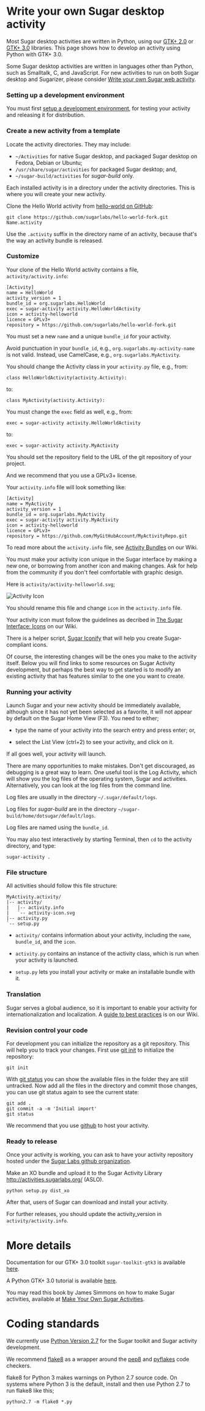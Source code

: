 Write your own Sugar desktop activity
=====================================

Most Sugar desktop activities are written in Python, using our
[GTK+ 2.0](https://github.com/sugarlabs/sugar-toolkit) or
[GTK+ 3.0](https://github.com/sugarlabs/sugar-toolkit-gtk3) libraries.
This page shows how to develop an activity using Python with GTK+ 3.0.

Some Sugar desktop activities are written in languages other than
Python, such as Smalltalk, C, and JavaScript.  For new activities to
run on both Sugar desktop and Sugarizer, please consider [Write your
own Sugar web activity](web-activity.md.html).

### Setting up a development environment

You must first [setup a development
environment](dev-environment.md.html), for testing your activity and
releasing it for distribution.

### Create a new activity from a template

Locate the activity directories.  They may include:

* `~/Activities` for native Sugar desktop, and packaged Sugar desktop on Fedora, Debian or Ubuntu;
* `/usr/share/sugar/activities` for packaged Sugar desktop; and,
* `~/sugar-build/activities` for *sugar-build* only.

Each installed activity is in a directory under the activity
directories.  This is where you will create your new activity.

Clone the Hello World activity from
[hello-world on GitHub](https://github.com/sugarlabs/hello-world-fork):
```
git clone https://github.com/sugarlabs/hello-world-fork.git Name.activity
```
Use the `.activity` suffix in the directory name of an activity,
because that's the way an activity bundle is released.

### Customize

Your clone of the Hello World activity contains a file,
`activity/activity.info`:
```
[Activity]
name = HelloWorld
activity_version = 1
bundle_id = org.sugarlabs.HelloWorld
exec = sugar-activity activity.HelloWorldActivity
icon = activity-helloworld
licence = GPLv3+
repository = https://github.com/sugarlabs/hello-world-fork.git
```
You must set a new `name` and a unique `bundle_id` for your activity.

Avoid punctuation in your `bundle_id`, e.g.,
`org.sugarlabs.my-activity-name` is not valid. Instead, use
CamelCase, e.g., `org.sugarlabs.MyActivity`.

You should change the Activity class in your `activity.py` file, e.g., from:
```
class HelloWorldActivity(activity.Activity):
```
to:
```
class MyActivity(activity.Activity):
```
You must change the `exec` field as well, e.g., from:
```
exec = sugar-activity activity.HelloWorldActivity
```
to:
```
exec = sugar-activity activity.MyActivity
```
You should set the repository field to the URL of the git repository
of your project.

And we recommend that you use a GPLv3+ license.

Your `activity.info` file will look something like:
```
[Activity]
name = MyActivity
activity_version = 1
bundle_id = org.sugarlabs.MyActivity
exec = sugar-activity activity.MyActivity
icon = activity-helloworld
licence = GPLv3+
repository = https://github.com/MyGitHubAccount/MyActivityRepo.git
```
To read more about the `activity.info` file, see [Activity
Bundles](https://wiki.sugarlabs.org/go/Development_Team/Almanac/Activity_Bundles)
on our Wiki.

You must make your activity icon unique in the Sugar interface by
making a new one, or borrowing from another icon and making changes.
Ask for help from the community if you don't feel comfortable with
graphic design.

Here is `activity/activity-helloworld.svg`;

![Activity Icon](images/activity-helloworld.svg "Activity icon")

You should rename this file and change `icon` in the `activity.info`
file.

Your activity icon must follow the guidelines as decribed in
[The Sugar Interface:
Icons](https://wiki.sugarlabs.org/go/Human_Interface_Guidelines/The_Sugar_Interface/Icons) on our Wiki.

There is a helper script, [Sugar
Iconify](sugar-iconify.md.html) that will help
you create Sugar-compliant icons.

Of course, the interesting changes will be the ones you make to the
activity itself. Below you will find links to some resources
on Sugar Activity development, but perhaps the
best way to get started is to modify an existing activity that has
features similar to the one you want to create.

### Running your activity

Launch Sugar and your new activity should be immediately available,
although since it has not yet been selected as a favorite, it will
not appear by default on the Sugar Home View (F3). You need to either;

* type the name of your activity into the search entry and press enter; or,

* select the List View (ctrl+2) to see your activity, and click on it.

If all goes well, your activity will launch.

There are many opportunities to make mistakes. Don't get discouraged,
as debugging is a great way to learn. One useful tool is the Log
Activity, which will show you the log files of the operating system,
Sugar and activities. Alternatively, you can look at the log files
from the command line.

Log files are usually in the directory `~/.sugar/default/logs`.

Log files for *sugar-build* are in the directory `~/sugar-build/home/dotsugar/default/logs`.

Log files are named using the `bundle_id`.

You may also test interactively by starting Terminal, then `cd` to the activity directory, and type:
```
sugar-activity .
```
### File structure

All activities should follow this file structure:
```
MyActivity.activity/
|-- activity/
|   |-- activity.info
|   `-- activity-icon.svg
|-- activity.py
`-- setup.py
```
* `activity/` contains information about your activity, including the
  `name`, `bundle_id`, and the `icon`.

* `activity.py` contains an instance of the activity class, which is
   run when your activity is launched.

* `setup.py` lets you install your activity or make an installable
   bundle with it.

### Translation

Sugar serves a global audience, so it is important to enable your
activity for internationalization and localization. A [guide to best
practices](https://wiki.sugarlabs.org/go/Translation_Team/i18n_Best_Practices)
is on our Wiki.

### Revision control your code

For development you can initialize the repository as a git
repository. This will help you to track your changes. First use [git
init](https://www.kernel.org/pub/software/scm/git/docs/git-init.html)
to initialize the repository:
```
git init
```
With [git
status](https://www.kernel.org/pub/software/scm/git/docs/git-status.html)
you can show the available files in the folder they are still
untracked. Now add all the files in the directory and commit those
changes, you can use git status again to see the current state:
```
git add .
git commit -a -m 'Initial import'
git status
```
We recommend that you use [github](http://github.com) to host your
activity.

### Ready to release

Once your activity is working, you can ask to have
your activity repository hosted under the [Sugar Labs github
organization](http://github.com/sugarlabs).

Make an XO bundle and upload it to
the Sugar Activity Library <http://activities.sugarlabs.org/> (ASLO).
```
python setup.py dist_xo
```
After that, users of Sugar can download and install your activity.

For further releases, you should update the activity_version in
`activity/activity.info`.

More details
============

Documentation for our GTK+ 3.0 toolkit `sugar-toolkit-gtk3` is available
[here](https://developer.sugarlabs.org/sugar3/).

A Python GTK+ 3.0 tutorial is available
[here](http://python-gtk-3-tutorial.readthedocs.io/en/latest/).

You may read this book by James Simmons on how to make Sugar
activities, available at [Make Your Own Sugar Activities](https://flossmanuals.net/make-your-own-sugar-activities/).

# Coding standards

We currently use [Python Version 2.7](https://docs.python.org/2/) for
the Sugar toolkit and Sugar activity development.

We recommend [flake8](https://pypi.python.org/pypi/flake8) as a
wrapper around the [pep8](https://www.python.org/dev/peps/pep-0008/)
and [pyflakes](https://pypi.python.org/pypi/pyflakes) code checkers.

flake8 for Python 3 makes warnings on Python 2.7 source code.  On
systems where Python 3 is the default, install and then use Python 2.7
to run flake8 like this;

```
python2.7 -m flake8 *.py
```
